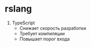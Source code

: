 # rslang
1. TypeScript
    - Снижает скорость разработки
    - Требует компиляции
    - Повышает порог входа
